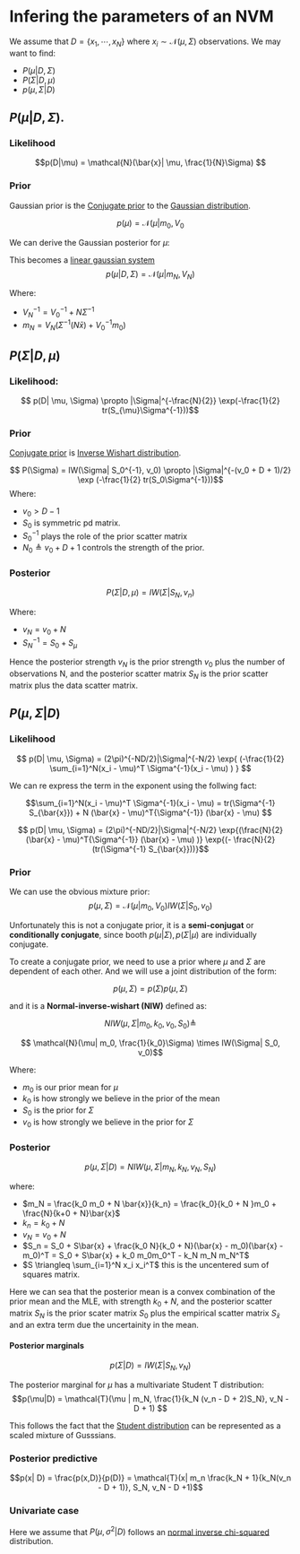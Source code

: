 # Infering the parameters of an NVM
We assume that $D = \{x_1, \cdots, x_N \}$ where $x_i \sim \mathcal{N}(\mu, \Sigma)$ observations. We may want to find:

* $P(\mu| D, \Sigma)$
* $P(\Sigma| D ,\mu)$ 
* $p(\mu, \Sigma |D)$ 

## $P(\mu|D, \Sigma)$.

### Likelihood

$$p(D|\mu) = \mathcal{N}(\bar{x}| \mu, \frac{1}{N}\Sigma) $$

### Prior
Gaussian prior is the [Conjugate prior](conjugate_prior.md) to the [Gaussian distribution](gaussian_distribution.md).

$$p(\mu) = \mathcal{N}(\mu|m_0,V_0$$

We can derive the Gaussian posterior for $\mu$:

This becomes a [linear gaussian system](linear_gaussian_systems.md)
$$p(\mu|D, \Sigma) = \mathcal{N}(\mu|m_N, V_N) $$

Where:
* $V^{-1}_N = V_0^{-1} + N \Sigma^{-1}$
* $m_N = V_N (\Sigma^{-1} (N \bar{x}) + V_0^{-1}m_0)$

## $P(\Sigma|D, \mu)$

### Likelihood:
$$ p(D| \mu, \Sigma) \propto |\Sigma|^{-\frac{N}{2}} \exp(-\frac{1}{2} tr(S_{\mu}\Sigma^{-1}))$$

### Prior
[Conjugate prior](conjugate_prior.md) is [Inverse Wishart distribution](inverse_wishart_distribution.md).

$$ P(\Sigma) = IW(\Sigma| S_0^{-1}, v_0) \propto |\Sigma|^{-(v_0 + D + 1)/2} \exp (-\frac{1}{2}  tr(S_0\Sigma^{-1}))$$
Where:
* $v_0 >  D -1$
* $S_0$ is symmetric pd matrix. 
* $S_0^{-1}$ plays the role of the prior scatter matrix
* $N_0 \triangleq v_0 + D +1$ controls the strength of the prior.

### Posterior

$$P(\Sigma| D, \mu) = IW (\Sigma| S_N, v_n) $$

Where:
* $v_N = v_0 + N$
* $S_N^{-1} = S_0 + S_{\mu}$  

Hence the posterior strength $v_N$ is the prior strength $v_0$ plus the number of observations N, and the posterior scatter matrix $S_N$ is the prior scatter matrix plus the data scatter matrix.


## $P(\mu, \Sigma| D)$


### Likelihood
$$ p(D| \mu, \Sigma) = (2\pi)^{-ND/2}|\Sigma|^{-N/2} \exp{ (-\frac{1}{2} \sum_{i=1}^N(x_i - \mu)^T \Sigma^{-1}(x_i - \mu) ) } $$

We can re express the term in the exponent using the follwing fact:

$$\sum_{i=1}^N(x_i - \mu)^T \Sigma^{-1}(x_i - \mu)  = tr(\Sigma^{-1} S_{\bar{x}}) + N (\bar{x} - \mu)^T{\Sigma^{-1}} (\bar{x} - \mu) $$

$$ p(D| \mu, \Sigma) = (2\pi)^{-ND/2}|\Sigma|^{-N/2} \exp{(\frac{N}{2} (\bar{x} - \mu)^T{\Sigma^{-1}} (\bar{x} - \mu) )} \exp{(- \frac{N}{2} (tr(\Sigma^{-1} S_{\bar{x}}))}$$

### Prior

We can use the obvious mixture prior:
$$ p(\mu, \Sigma) = \mathcal{N}(\mu| m_0, V_0) IW(\Sigma| S_0, v_0)$$

Unfortunately this is not a conjugate prior, it is a **semi-conjugat** or **conditionally conjugate**, since booth $p(\mu|\Sigma), p(\Sigma|\mu)$ are individually conjugate.

To create a conjugate prior, we need to use a prior where $\mu$ and $\Sigma$ are dependent of each other. And we will use a joint distribution of the form:

$$p(\mu, \Sigma) = p(\Sigma)p(\mu, \Sigma)$$

and it is a **Normal-inverse-wishart (NIW)** defined as:

$$NIW(\mu, \Sigma| m_0, k_0, v_0, S_0) \triangleq $$

$$ \mathcal{N}(\mu| m_0, \frac{1}{k_0}\Sigma) \times IW(\Sigma| S_0, v_0)$$

Where:
* $m_0$ is our prior mean for $\mu$
* $k_0$ is how strongly we believe in the prior of the mean
* $S_0$ is the prior for $\Sigma$
* $v_0$ is how strongly we believe in the prior for $\Sigma$


### Posterior
$$p(\mu, \Sigma | D) = NIW(\mu, \Sigma | m_N, k_N, v_N, S_N) $$

where:
* $m_N = \frac{k_0 m_0 + N \bar{x}}{k_n} = \frac{k_0}{k_0 + N }m_0 + \frac{N}{k+0 + N}\bar{x}$
* $k_n = k_0 + N$
* $v_N = v_0 + N$ 
* $S_n = S_0 + S\bar{x} + \frac{k_0 N}{k_0 + N}(\bar{x} - m_0)(\bar{x} - m_0)^T = S_0 + S\bar{x} + k_0 m_0m_0^T - k_N m_N m_N^T$
* $S \triangleq \sum_{i=1}^N x_i x_i^T$ this is the uncentered sum of squares matrix.

Here we can sea that the posterior mean is a convex combination of the prior mean and the MLE, with strength $k_0 + N$, and the posterior scatter matrix $S_N$ is the prior scater matrix $S_0$ plus the empirical scatter matrix $S_{\bar{x}}$ and an extra term due the uncertainity in the mean.

#### Posterior marginals
$$p(\Sigma | D) = IW(\Sigma | S_N , v_N)$$

The posterior marginal for $\mu$ has a multivariate Student T distribution:
$$p(\mu|D) = \mathcal{T}(\mu | m_N, \frac{1}{k_N (v_n - D + 2)S_N}, v_N - D + 1) $$

This follows the fact that the [Student distribution](student_t_distribution.md) can be represented as a scaled mixture of Gusssians.

### Posterior predictive
$$p(x| D) = \frac{p(x,D)}{p(D)} = \mathcal{T}(x| m_n \frac{k_N + 1}{k_N(v_n - D + 1)}, S_N, v_N - D  +1)$$

### Univariate case
Here we assume that $P(\mu, \sigma^2| D)$ follows an [normal inverse chi-squared](normal_inverse_chi_squared.md) distribution.
